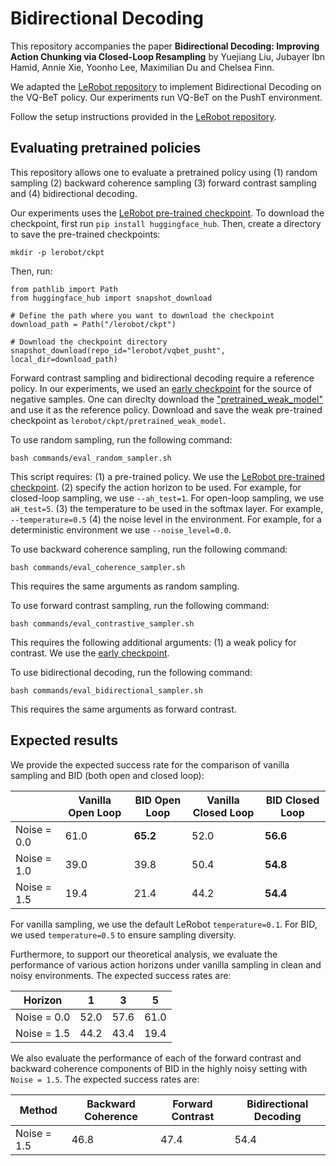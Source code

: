 # Bidirectional Decoding

This repository accompanies the paper **Bidirectional Decoding: Improving Action Chunking via Closed-Loop Resampling** by Yuejiang Liu, Jubayer Ibn Hamid, Annie Xie, Yoonho Lee, Maximilian Du and Chelsea Finn. 

We adapted the [LeRobot repository](https://github.com/huggingface/lerobot) to implement Bidirectional Decoding on the VQ-BeT policy. Our experiments run VQ-BeT on the PushT environment. 

Follow the setup instructions provided in the [LeRobot repository](https://github.com/huggingface/lerobot). 

## Evaluating pretrained policies
This repository allows one to evaluate a pretrained policy using (1) random sampling (2) backward coherence sampling (3) forward contrast sampling and (4) bidirectional decoding. 

Our experiments uses the [LeRobot pre-trained checkpoint](https://huggingface.co/lerobot/vqbet_pusht). To download the checkpoint, first run ```pip install huggingface_hub```. Then, create a directory to save the pre-trained checkpoints:

```
mkdir -p lerobot/ckpt
```

Then, run: 

```
from pathlib import Path
from huggingface_hub import snapshot_download

# Define the path where you want to download the checkpoint
download_path = Path("/lerobot/ckpt")

# Download the checkpoint directory
snapshot_download(repo_id="lerobot/vqbet_pusht", local_dir=download_path)
```

Forward contrast sampling and bidirectional decoding require a reference policy. In our experiments, we used an [early checkpoint](https://drive.google.com/drive/u/0/folders/1FXHzPZPfTO7SCM-OTKUy3EEvKKTq3LC4) for the source of negative samples. One can direclty download the ["pretrained_weak_model"](https://drive.google.com/drive/u/0/folders/1kBPDBcPU3gLYCZNxkoRpXQ_e3tqi9lPR) and use it as the reference policy. Download and save the weak pre-trained checkpoint as ```lerobot/ckpt/pretrained_weak_model```. 

To use random sampling, run the following command:
```
bash commands/eval_random_sampler.sh
```
This script requires: 
(1) a pre-trained policy. We use the [LeRobot pre-trained checkpoint](https://huggingface.co/lerobot/vqbet_pusht). 
(2) specify the action horizon to be used. For example, for closed-loop sampling, we use ```--ah_test=1```. For open-loop sampling, we use ```aH_test=5```. 
(3) the temperature to be used in the softmax layer. For example, ```--temperature=0.5``` 
(4) the noise level in the environment. For example, for a deterministic environment we use ```--noise_level=0.0```.

To use backward coherence sampling, run the following command:
```
bash commands/eval_coherence_sampler.sh
```
This requires the same arguments as random sampling. 

To use forward contrast sampling, run the following command:
```
bash commands/eval_contrastive_sampler.sh
```
This requires the following additional arguments:
(1) a weak policy for contrast. We use the [early checkpoint](https://drive.google.com/drive/u/0/folders/1FXHzPZPfTO7SCM-OTKUy3EEvKKTq3LC4). 


To use bidirectional decoding, run the following command:
```
bash commands/eval_bidirectional_sampler.sh
```
This requires the same arguments as forward contrast. 

## Expected results 

We provide the expected success rate for the comparison of vanilla sampling and BID (both open and closed loop):

|              | Vanilla Open Loop | BID Open Loop | Vanilla Closed Loop | BID Closed Loop |
|--------------|-------------------|---------------|---------------------|-----------------|
| Noise = 0.0  | 61.0              | **65.2**      | 52.0                | **56.6**        |
| Noise = 1.0  | 39.0              | 39.8          | 50.4                | **54.8**        |
| Noise = 1.5  | 19.4              | 21.4          | 44.2                | **54.4**        |

For vanilla sampling, we use the default LeRobot ```temperature=0.1```. For BID, we used ```temperature=0.5``` to ensure sampling diversity. 

Furthermore, to support our theoretical analysis, we evaluate the performance of various action horizons under vanilla sampling in clean and noisy environments. The expected success rates are:

| Horizon          |   1     |   3  |   5  |
|------------------|---------|------|------|
| Noise = 0.0      |  52.0   | 57.6 | 61.0 |
| Noise = 1.5      |  44.2   | 43.4 | 19.4 |

We also evaluate the performance of each of the forward contrast and backward coherence components of BID in the highly noisy setting with ```Noise = 1.5```. The expected success rates are:

| Method           |   Backward Coherence     |   Forward Contrast  |   Bidirectional Decoding  |
|------------------|--------------------------|---------------------|---------------------------|
| Noise = 1.5      |        46.8              |          47.4       |         54.4              |

